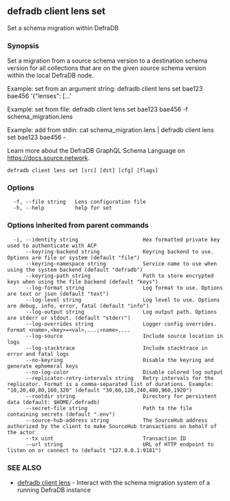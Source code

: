 ## defradb client lens set

Set a schema migration within DefraDB

### Synopsis

Set a migration from a source schema version to a destination schema version for
all collections that are on the given source schema version within the local DefraDB node.

Example: set from an argument string:
  defradb client lens set bae123 bae456 '{"lenses": [...'

Example: set from file:
  defradb client lens set bae123 bae456 -f schema_migration.lens

Example: add from stdin:
  cat schema_migration.lens | defradb client lens set bae123 bae456 -

Learn more about the DefraDB GraphQL Schema Language on https://docs.source.network.

```
defradb client lens set [src] [dst] [cfg] [flags]
```

### Options

```
  -f, --file string   Lens configuration file
  -h, --help          help for set
```

### Options inherited from parent commands

```
  -i, --identity string                     Hex formatted private key used to authenticate with ACP
      --keyring-backend string              Keyring backend to use. Options are file or system (default "file")
      --keyring-namespace string            Service name to use when using the system backend (default "defradb")
      --keyring-path string                 Path to store encrypted keys when using the file backend (default "keys")
      --log-format string                   Log format to use. Options are text or json (default "text")
      --log-level string                    Log level to use. Options are debug, info, error, fatal (default "info")
      --log-output string                   Log output path. Options are stderr or stdout. (default "stderr")
      --log-overrides string                Logger config overrides. Format <name>,<key>=<val>,...;<name>,...
      --log-source                          Include source location in logs
      --log-stacktrace                      Include stacktrace in error and fatal logs
      --no-keyring                          Disable the keyring and generate ephemeral keys
      --no-log-color                        Disable colored log output
      --replicator-retry-intervals string   Retry intervals for the replicator. Format is a comma-separated list of durations. Example: "10,20,40,80,160,320" (default "30,60,120,240,480,960,1920")
      --rootdir string                      Directory for persistent data (default: $HOME/.defradb)
      --secret-file string                  Path to the file containing secrets (default ".env")
      --source-hub-address string           The SourceHub address authorized by the client to make SourceHub transactions on behalf of the actor
      --tx uint                             Transaction ID
      --url string                          URL of HTTP endpoint to listen on or connect to (default "127.0.0.1:9181")
```

### SEE ALSO

* [defradb client lens](defradb_client_lens.md)	 - Interact with the schema migration system of a running DefraDB instance

